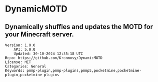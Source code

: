 # DynamicMOTD
## Dynamically shuffles and updates the MOTD for your Minecraft server.
```properties
Version: 1.0.0
    API: 5.0.0
    Updated: 30-10-2024 12:35:18 UTC
Repo: https://github.com/Kronnosy/DynamicMOTD
License: MIT
Categories: General
Keywords: pmmp-plugin,pmmp-plugins,pmmp5,pocketmine,pocketmine-plugin,pocketmine-plugins
```